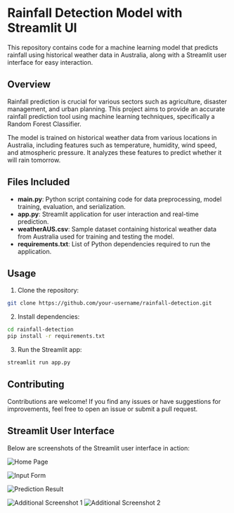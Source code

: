 # Rainfall Detection Model with Streamlit UI

This repository contains code for a machine learning model that predicts rainfall using historical weather data in Australia, along with a Streamlit user interface for easy interaction.

## Overview

Rainfall prediction is crucial for various sectors such as agriculture, disaster management, and urban planning. This project aims to provide an accurate rainfall prediction tool using machine learning techniques, specifically a Random Forest Classifier.

The model is trained on historical weather data from various locations in Australia, including features such as temperature, humidity, wind speed, and atmospheric pressure. It analyzes these features to predict whether it will rain tomorrow.

## Files Included

- **main.py**: Python script containing code for data preprocessing, model training, evaluation, and serialization.
- **app.py**: Streamlit application for user interaction and real-time prediction.
- **weatherAUS.csv**: Sample dataset containing historical weather data from Australia used for training and testing the model.
- **requirements.txt**: List of Python dependencies required to run the application.

## Usage

1. Clone the repository:

```bash
git clone https://github.com/your-username/rainfall-detection.git
```

2. Install dependencies:

```bash
cd rainfall-detection
pip install -r requirements.txt
```

3. Run the Streamlit app:

```bash
streamlit run app.py
```

## Contributing

Contributions are welcome! If you find any issues or have suggestions for improvements, feel free to open an issue or submit a pull request.

## Streamlit User Interface

Below are screenshots of the Streamlit user interface in action:

![Home Page](streamlit_ui/1.png)


![Input Form](streamlit_ui/2.png)


![Prediction Result](streamlit_ui/3.png)

![Additional Screenshot 1](streamlit_ui/4.png)
![Additional Screenshot 2](streamlit_ui/5.png)
